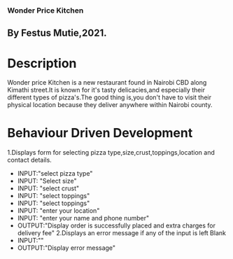 ### Wonder Price Kitchen
## By Festus Mutie,2021.
# Description
Wonder price Kitchen is a new restaurant found in Nairobi CBD along Kimathi street.It is known  for it's tasty delicacies,and especially their different types of pizza's.The good thing is,you don't have to visit their physical location because they deliver anywhere within Nairobi county.
# Behaviour Driven Development
1.Displays form for selecting pizza type,size,crust,toppings,location and contact details.
* INPUT:"select pizza type"
* INPUT: "Select size"
* INPUT: "select crust"
* INPUT: "select toppings"
* INPUT: "select toppings"
* INPUT: "enter your location"
* INPUT: "enter your name and phone number"
* OUTPUT:"Display order is successfully placed and extra charges for delivery fee"
2.Displays an error message if any of the  input is left Blank
* INPUT:""
* OUTPUT:"Display error message"
